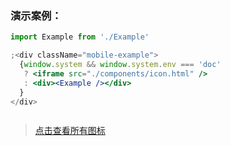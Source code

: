 ### 演示案例：
```jsx harmony
import Example from './Example'

;<div className="mobile-example">
  {window.system && window.system.env === 'doc' 
   ? <iframe src="./components/icon.html" />
   : <div><Example /></div>
  }
</div>
``` 
```js { "file": "../Example.tsx" }
```
> <a target="_blank" href="https://www.iconfont.cn/manage/index?spm=a313x.7781069.1998910419.11&manage_type=myprojects&projectId=686328&keyword=">点击查看所有图标</a>